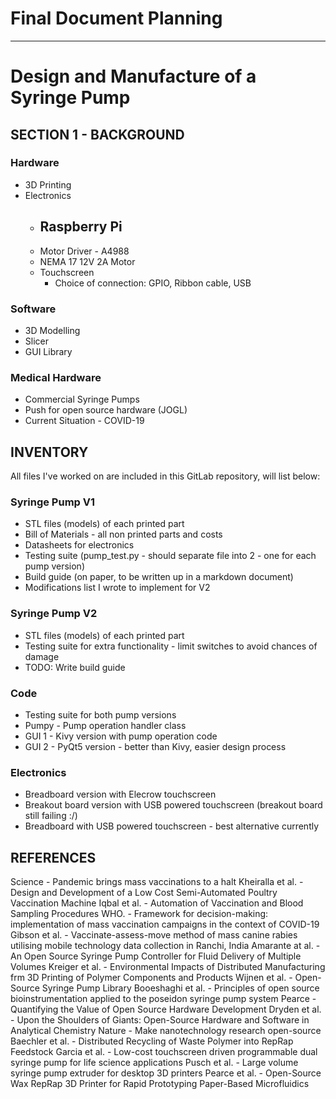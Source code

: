 # Final Document Planning
---
# Design and Manufacture of a Syringe Pump

## SECTION 1 - BACKGROUND

### Hardware

- 3D Printing
- Electronics
    - Raspberry Pi
        -
    - Motor Driver - A4988
    - NEMA 17 12V 2A Motor
    - Touchscreen
        - Choice of connection: GPIO, Ribbon cable, USB

### Software

- 3D Modelling
- Slicer
- GUI Library

### Medical Hardware

- Commercial Syringe Pumps
- Push for open source hardware (JOGL)
- Current Situation - COVID-19

## INVENTORY

All files I've worked on are included in this GitLab repository, will list below:

### Syringe Pump V1

- STL files (models) of each printed part
- Bill of Materials - all non printed parts and costs
- Datasheets for electronics
- Testing suite (pump_test.py - should separate file into 2 - one for each pump version)
- Build guide (on paper, to be written up in a markdown document)
- Modifications list I wrote to implement for V2

### Syringe Pump V2

- STL files (models) of each printed part
- Testing suite for extra functionality - limit switches to avoid chances of damage
- TODO: Write build guide

### Code
- Testing suite for both pump versions
- Pumpy - Pump operation handler class
- GUI 1 - Kivy version with pump operation code
- GUI 2 - PyQt5 version - better than Kivy, easier design process

### Electronics

- Breadboard version with Elecrow touchscreen
- Breakout board version with USB powered touchscreen (breakout board still failing :/)
- Breadboard with USB powered touchscreen - best alternative currently

## REFERENCES

Science - Pandemic brings mass vaccinations to a halt
Kheiralla et al. - Design and Development of a Low Cost Semi-Automated Poultry Vaccination Machine
Iqbal et al. - Automation of Vaccination and Blood Sampling Procedures
WHO. - Framework for decision-making: implementation of mass vaccination campaigns in the context of COVID-19
Gibson et al. - Vaccinate-assess-move method of mass canine rabies utilising mobile technology data collection in Ranchi, India
Amarante at al. - An Open Source Syringe Pump Controller for Fluid Delivery of Multiple Volumes
Kreiger et al. - Environmental Impacts of Distributed Manufacturing frm 3D Printing of Polymer Components and Products
Wijnen et al. - Open-Source Syringe Pump Library
Booeshaghi et al. - Principles of open source bioinstrumentation applied to the poseidon syringe pump system
Pearce - Quantifying the Value of Open Source Hardware Development
Dryden et al. - Upon the Shoulders of Giants: Open-Source Hardware and Software in Analytical Chemistry
Nature - Make nanotechnology research open-source
Baechler et al. - Distributed Recycling of Waste Polymer into RepRap Feedstock
Garcia et al. - Low-cost touchscreen driven programmable dual syringe pump for life science applications
Pusch et al. - Large volume syringe pump extruder for desktop 3D printers
Pearce et al. - Open-Source Wax RepRap 3D Printer for Rapid Prototyping Paper-Based Microfluidics
